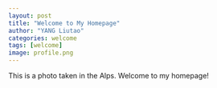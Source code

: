 ```yaml
---
layout: post
title: "Welcome to My Homepage"
author: "YANG Liutao"
categories: welcome
tags: [welcome]
image: profile.png
---
```


This is a photo taken in the Alps. Welcome to my homepage!
